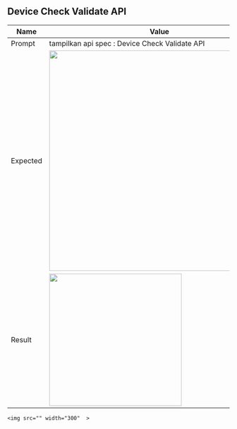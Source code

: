 ## Device Check Validate API
|Name|Value|
|--|--|
|Prompt|tampilkan api spec : Device Check Validate API|
|Expected|<img src="https://github.com/user-attachments/assets/ebfd8b5b-40e0-4c10-a860-e7d86bad7be6" width="500"  >|
|Result|<img src="https://github.com/user-attachments/assets/a1ff685c-e768-40dc-bf6c-035eb1698600" width="300"  >|

```
<img src="" width="300"  >
```
